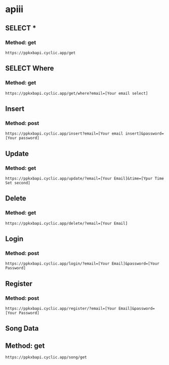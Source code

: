 # apiii

## SELECT *
### Method: get
```url
https://ppkxbapi.cyclic.app/get
```

## SELECT Where
### Method: get
```url
https://ppkxbapi.cyclic.app/get/where?email=[Your email select]
```

## Insert
### Method: post
```url
https://ppkxbapi.cyclic.app/insert?email=[Your email insert]&password=[Your password]
```

## Update
### Method: get
```url
https://ppkxbapi.cyclic.app/update/?email=[Your Email]&time=[Ypur Time Set second]
```

## Delete
### Method: get
```url
https://ppkxbapi.cyclic.app/delete/?email=[Your Email]
```

## Login
### Method: post
```url
https://ppkxbapi.cyclic.app/login/?email=[Your Email]&password=[Your Password]
```

## Register
### Method: post
```url
https://ppkxbapi.cyclic.app/register/?email=[Your Email]&password=[Your Password]
```

## Song Data
## Method: get
```url
https://ppkxbapi.cyclic.app/song/get
```
